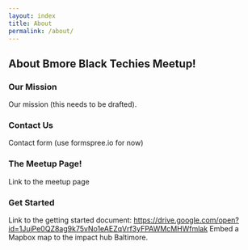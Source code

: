 ```yaml
---
layout: index
title: About
permalink: /about/
---
```


## About Bmore Black Techies Meetup!

### Our Mission

Our mission (this needs to be drafted).

### Contact Us
Contact form (use formspree.io for now)

### The Meetup Page!
Link to the meetup page

### Get Started
Link to the getting started document: https://drive.google.com/open?id=1JujPe0QZ8ag9k75vNo1eAEZqVrf3yFPAWMcMHWfmlak
Embed a Mapbox map to the impact hub Baltimore.
